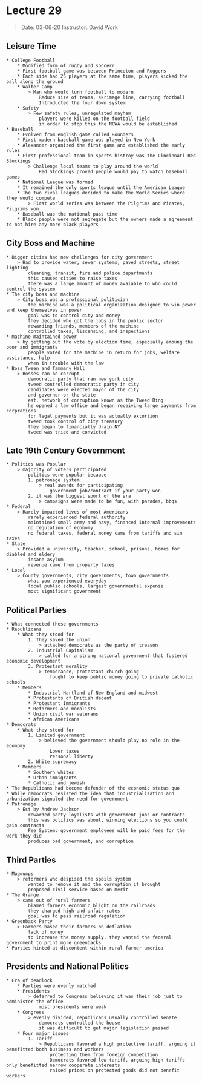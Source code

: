 # Lecture 29
> Date: 03-06-20
> Instructor: David Work

## Leisure Time
    * College Football
        * Modified form of rugby and soccerr 
        * First football game was between Princeton and Ruggers
        * Each side had 25 players at the same time, players kicked the ball along the ground
        * Walter Camp
            > Man who would turn football to modern
                Reduce size of teams, skrimage line, carrying football
                Introducted the four down system
        * Safety
            > Few safety rules, unregulated mayhem
                players were killed on the football field
                in order to stop this the NCWA would be established
    * Baseball
        * Evolved from english game called Rounders
        * First modern baseball game was played in New York
        * Alexander organized the first game and established the early rules
        * First professional team in sports histroy was the Cincinnati Red Stockings
            > Challenge local teams to play around the world
                Red Stockings proved people would pay to watch baseball games
        * National League was formed
        * It remained the only sports league until the American League
        * The two rival leagues decided to make the World Series where they would compete
            > First world series was between the Pilgrims and Pirates, Pilgrims won
        * Baseball was the national pass time
        * Black people were not segregate but the owners made a agreement to not hire any more black players

## City Boss and Machine
    * Bigger cities had new challenges for city government
        > Had to provide water, sewer systems, paved streets, street lighting
            cleaning, transit, fire and police departments
            this caused cities to raise taxes
            there was a large amount of money avaiable to who could control the system
    * The city boss and machine
        > City boss was a professional politician
            the machine was a political organization designed to win power and keep themselves in power
            goal was to control city and money
            they decided who got the jobs in the public sector
            rewarding friends, members of the machine
            controlled taxes, liscensing, and inspections
    * machine maintained power
        > by getting out the vote by election time, especially amoung the poor and immigrants
            people voted for the machine in return for jobs, welfare assistance, help
            when in trouble with the law
    * Boss Tween and Tammany Hall
        > Bosses can be corrupt
            democratic party that ran new york city
            tweed controlled democratic party in city
            candidates were elected mayor of the city
            and governor or the state
            est. network of corruption known as the Tweed Ring
            he opened a law office and began receiving large payments from corprations
            for legal payments but it was actually extortion
            tweed took control of city treasury
            they began to financially drain NY
            tweed was tried and convicted

## Late 19th Century Government
    * Politics was Popular
        > majority of voters participated
            politics were popular because
            1. patronage system
                > real awards for participating
                    government job/contract if your party won
            2. it was the biggest sport of the era
                > campaigns were made to be fun, with parades, bbqs
    * Federal
        > Rarely impacted lives of most Americans
            rarely experienced federal authority
            maintained small army and navy, financed internal improvements
            no regulation of economy
            no federal taxes, federal money came from tariffs and sin taxes
    * State
        > Provided a university, teacher, school, prisons, homes for diabled and eldery
            insane asylum
            revenue came from property taxes
    * Local 
        > County governments, city governments, town governments
            what you experienced everyday
            local public schools, largest govenrmental expense
            most significant government 

## Political Parties
    * What connected these governments
    * Republicans
        * What they stood for
            1. They saved the union
                > attacked democrats as the party of treason
            2. Industrial Capitalism
                > called for a strong national govenrment that fostered economic development
            3. Protestant morality
                > temperance, protestant church going
                    fought to keep public money going to private catholic schools
        * Members
            * Industrial Hartland of New England and midwest
            * Protestants of British decent
            * Protestant Immigrants 
            * Reformers and moralists
            * Union civil war veterans
            * African Americans
    * Democrats
        * What they stood for
            1. Limited government
                > believed the government should play no role in the economy
                    Lower taxes
                    Personal liberty
            2. White supremacy
        * Members
            * Southern whites
            * Urban immigrants
            * Catholic and jewish
    * The Republicans had become defender of the economic status quo 
    * While democrats resisted the idea that industrialization and urbanization signaled the need for government
    * Patronage
        > Est by Andrew Jackson
            rewarded party loyalists with government jobs or contracts
            this was politics was about, winning elections so you could gain contracts
            Fee System: government employees will be paid fees for the work they did
            produces bad government, and corruption
            
## Third Parties
    * Mugwumps
        > reformers who despised the spoils system
            wanted to remove it and the corruption it brought
            proposed civil service based on merit
    * The Grange
        > came out of rural farmers
            blamed farmers economic blight on the railroads
            they charged high and unfair rates
            goal was to pass railroad regulation
    * Greenback Party
        > Farmers based their farmers on deflation
            lack of money
            to increase the money supply, they wanted the federal government to print more greenbacks
    * Parties hinted at discontent within rural farmer america

## Presidents and National Politics
    * Era of deadlock
        * Parties were evenly matched
        * Presidents
            > deferred to Congress believing it was their job just to administer the office
                most presidents were weak
        * Congress
            > evenly divided, republicans usually controlled senate
                democrats controlled the house
                it was difficult to get major legislation passed
        * Four major issues
            1. Tariff
                > Republicans favored a high protective tariff, arguing it benefitted both business and workers
                    protecting them from foreign competition
                    Democrats favored low tariff, arguing high tariffs only benefitted narrow cooperate interests
                    raised prices on protected goods did not benefit workers
            
